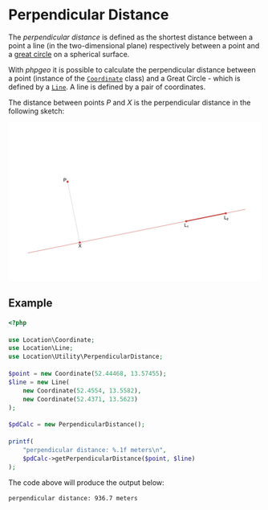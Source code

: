 # Perpendicular Distance

The _perpendicular distance_ is defined as the shortest distance between a point
a line (in the two-dimensional plane) respectively between a point and a
[great circle](https://en.wikipedia.org/wiki/Great_circle) on a spherical surface.

With _phpgeo_ it is possible to calculate the perpendicular distance between a
point (instance of the [`Coordinate`](../Geometries/Coordinate) class) and a
Great Circle - which is defined by a [`Line`](../Geometries/Line). A line is
defined by a pair of coordinates.

The distance between points *P* and *X* is the perpendicular distance in the following sketch:

![perpendicular_distance](perpendicular-distance.png)

## Example

``` php
<?php

use Location\Coordinate;
use Location\Line;
use Location\Utility\PerpendicularDistance;

$point = new Coordinate(52.44468, 13.57455);
$line = new Line(
    new Coordinate(52.4554, 13.5582),
    new Coordinate(52.4371, 13.5623)
);

$pdCalc = new PerpendicularDistance();

printf(
    "perpendicular distance: %.1f meters\n",
    $pdCalc->getPerpendicularDistance($point, $line)
);
```

The code above will produce the output below:

``` plaintext
perpendicular distance: 936.7 meters
```
